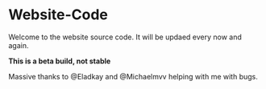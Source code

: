 # Website-Code
Welcome to the website source code.
It will be updaed every now and again.

**This is a beta build, not stable**

Massive thanks to @Eladkay and @Michaelmvv helping with me with bugs.